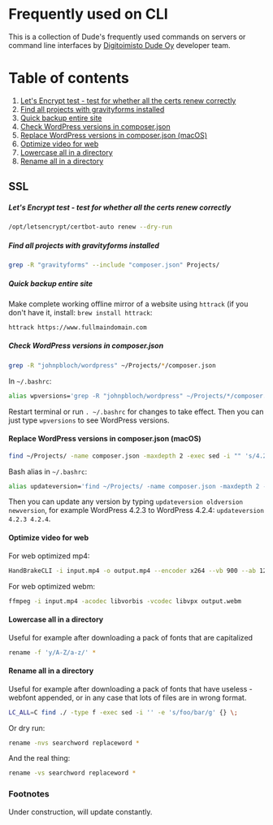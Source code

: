# Frequently used on CLI

This is a collection of Dude's frequently used commands on servers or command line interfaces by [Digitoimisto Dude Oy](https://www.dude.fi) developer team.

# Table of contents

1. [Let's Encrypt test - test for whether all the certs renew correctly](#lets-encrypt-test---test-for-whether-all-the-certs-renew-correctly)
2. [Find all projects with gravityforms installed](#find-all-projects-with-gravityforms-installed)
3. [Quick backup entire site](#quick-backup-entire-site)
4. [Check WordPress versions in composer.json](#check-wordpress-versions-in-composerjson)
5. [Replace WordPress versions in composer.json (macOS)](#replace-wordpress-versions-in-composerjson-macos)
6. [Optimize video for web](#optimize-video-for-web)
7. [Lowercase all in a directory](#lowercase-all-in-a-directory)
8. [Rename all in a directory](#rename-all-in-a-directory)

## SSL

#####  Let's Encrypt test - test for whether all the certs renew correctly

``` bash
/opt/letsencrypt/certbot-auto renew --dry-run
```

##### Find all projects with gravityforms installed

``` bash
grep -R "gravityforms" --include "composer.json" Projects/
```

##### Quick backup entire site

Make complete working offline mirror of a website using `httrack` (if you don't have it, install: `brew install httrack`:

``` bash
httrack https://www.fullmaindomain.com
```

##### Check WordPress versions in composer.json

``` bash
grep -R "johnpbloch/wordpress" ~/Projects/*/composer.json
```

In `~/.bashrc`:

``` bash
alias wpversions='grep -R "johnpbloch/wordpress" ~/Projects/*/composer.json'
```

Restart terminal or run `. ~/.bashrc` for changes to take effect. Then you can just type `wpversions` to see WordPress versions.

#### Replace WordPress versions in composer.json (macOS)

``` bash
find ~/Projects/ -name composer.json -maxdepth 2 -exec sed -i "" 's/4.2.3/4.2.4/g' {} +
```

Bash alias in `~/.bashrc`:

``` bash
alias updateversion='find ~/Projects/ -name composer.json -maxdepth 2 -exec sed -i "" 's/$1/$2/g' {} +'
```

Then you can update any version by typing `updateversion oldversion newversion`, for example WordPress 4.2.3 to WordPress 4.2.4: `updateversion 4.2.3 4.2.4`.

#### Optimize video for web

For web optimized mp4:

``` bash
HandBrakeCLI -i input.mp4 -o output.mp4 --encoder x264 --vb 900 --ab 128 --maxWidth 640 --maxHeight 480 --two-pass --optimize
```

For web optimized webm:

``` bash
ffmpeg -i input.mp4 -acodec libvorbis -vcodec libvpx output.webm
```

#### Lowercase all in a directory

Useful for example after downloading a pack of fonts that are capitalized

``` bash
rename -f 'y/A-Z/a-z/' *
```

#### Rename all in a directory

Useful for example after downloading a pack of fonts that have useless -webfont appended, or in any case that lots of files are in wrong format.

``` bash
LC_ALL=C find ./ -type f -exec sed -i '' -e 's/foo/bar/g' {} \;
```

Or dry run:

``` bash
rename -nvs searchword replaceword *
```

And the real thing:

``` bash
rename -vs searchword replaceword *
```

### Footnotes

Under construction, will update constantly.